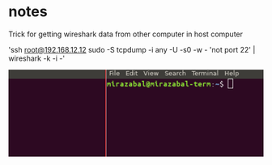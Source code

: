 # notes
Trick for getting wireshark data from other computer in host computer

'ssh root@192.168.12.12 sudo -S tcpdump -i any -U -s0 -w - 'not port 22' | wireshark -k -i -'

![alt text](Fig/remove.png)



